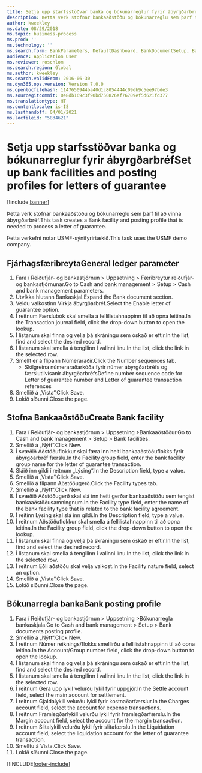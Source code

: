 ```yaml
---
title: Setja upp starfsstöðvar banka og bókunarreglur fyrir ábyrgðarbréf
description: Þetta verk stofnar bankaaðstöðu og bókunarreglu sem þarf til að vinna ábyrgðarbréf.
author: kweekley
ms.date: 08/29/2018
ms.topic: business-process
ms.prod: ''
ms.technology: ''
ms.search.form: BankParameters, DefaultDashboard, BankDocumentSetup, BankDocumentPosting
audience: Application User
ms.reviewer: roschlom
ms.search.region: Global
ms.author: kweekley
ms.search.validFrom: 2016-06-30
ms.dyn365.ops.version: Version 7.0.0
ms.openlocfilehash: 1147650944ba40d1c8054444c09db9c5ee97bde3
ms.sourcegitcommit: 0e8db169c3f90bd750826af76709ef5d621fd377
ms.translationtype: HT
ms.contentlocale: is-IS
ms.lasthandoff: 04/01/2021
ms.locfileid: "5834621"
---
```

# <a name="set-up-bank-facilities-and-posting-profiles-for-letters-of-guarantee"></a><span data-ttu-id="93ee2-103">Setja upp starfsstöðvar banka og bókunarreglur fyrir ábyrgðarbréf</span><span class="sxs-lookup"><span data-stu-id="93ee2-103">Set up bank facilities and posting profiles for letters of guarantee</span></span>

[!include [banner](../../includes/banner.md)]

<span data-ttu-id="93ee2-104">Þetta verk stofnar bankaaðstöðu og bókunarreglu sem þarf til að vinna ábyrgðarbréf.</span><span class="sxs-lookup"><span data-stu-id="93ee2-104">This task creates a Bank facility and posting profile that is needed to process a letter of guarantee.</span></span>



<span data-ttu-id="93ee2-105">Þetta verkefni notar USMF-sýnifyrirtækið.</span><span class="sxs-lookup"><span data-stu-id="93ee2-105">This task uses the USMF demo company.</span></span> 




## <a name="general-ledger-parameter"></a><span data-ttu-id="93ee2-106">Fjárhagsfæribreyta</span><span class="sxs-lookup"><span data-stu-id="93ee2-106">General ledger parameter</span></span>
1. <span data-ttu-id="93ee2-107">Fara í Reiðufjár- og bankastjórnun > Uppsetning > Færibreytur reiðufjár- og bankastjórnunar.</span><span class="sxs-lookup"><span data-stu-id="93ee2-107">Go to Cash and bank management > Setup > Cash and bank management parameters.</span></span>
2. <span data-ttu-id="93ee2-108">Útvíkka hlutann Bankaskjal.</span><span class="sxs-lookup"><span data-stu-id="93ee2-108">Expand the Bank document section.</span></span>
3. <span data-ttu-id="93ee2-109">Veldu valkostinn Virkja ábyrgðarbréf.</span><span class="sxs-lookup"><span data-stu-id="93ee2-109">Select the Enable letter of guarantee option.</span></span>
4. <span data-ttu-id="93ee2-110">Í reitnum Færslubók skal smella á fellilistahnappinn til að opna leitina.</span><span class="sxs-lookup"><span data-stu-id="93ee2-110">In the Transaction journal field, click the drop-down button to open the lookup.</span></span>
5. <span data-ttu-id="93ee2-111">Í listanum skal finna og velja þá skráningu sem óskað er eftir.</span><span class="sxs-lookup"><span data-stu-id="93ee2-111">In the list, find and select the desired record.</span></span>
6. <span data-ttu-id="93ee2-112">Í listanum skal smella á tengilinn í valinni línu.</span><span class="sxs-lookup"><span data-stu-id="93ee2-112">In the list, click the link in the selected row.</span></span>
7. <span data-ttu-id="93ee2-113">Smellt er á flipann Númeraraðir.</span><span class="sxs-lookup"><span data-stu-id="93ee2-113">Click the Number sequences tab.</span></span>
    * <span data-ttu-id="93ee2-114">Skilgreina númeraraðarkóða fyrir númer ábyrgðarbréfs og færslutilvísanir ábyrgðarbréfs</span><span class="sxs-lookup"><span data-stu-id="93ee2-114">Define number sequence code for Letter of guarantee number and Letter of guarantee transaction references</span></span>  
8. <span data-ttu-id="93ee2-115">Smellið á „Vista“.</span><span class="sxs-lookup"><span data-stu-id="93ee2-115">Click Save.</span></span>
9. <span data-ttu-id="93ee2-116">Lokið síðunni.</span><span class="sxs-lookup"><span data-stu-id="93ee2-116">Close the page.</span></span>

## <a name="create-bank-facility"></a><span data-ttu-id="93ee2-117">Stofna Bankaaðstöðu</span><span class="sxs-lookup"><span data-stu-id="93ee2-117">Create Bank facility</span></span>
1. <span data-ttu-id="93ee2-118">Fara í Reiðufjár- og bankastjórnun > Uppsetning >Bankaaðstöður.</span><span class="sxs-lookup"><span data-stu-id="93ee2-118">Go to Cash and bank management > Setup > Bank facilities.</span></span>
2. <span data-ttu-id="93ee2-119">Smellið á „Nýtt“.</span><span class="sxs-lookup"><span data-stu-id="93ee2-119">Click New.</span></span>
3. <span data-ttu-id="93ee2-120">Í svæðið Aðstöðuflokkur skal færa inn heiti bankaaðstöðuflokks fyrir ábyrgðarbréf færslu.</span><span class="sxs-lookup"><span data-stu-id="93ee2-120">In the Facility group field, enter the bank facility group name for the letter of guarantee transaction.</span></span>
4. <span data-ttu-id="93ee2-121">Sláið inn gildi í reitnum „Lýsing“.</span><span class="sxs-lookup"><span data-stu-id="93ee2-121">In the Description field, type a value.</span></span>
5. <span data-ttu-id="93ee2-122">Smellið á „Vista“.</span><span class="sxs-lookup"><span data-stu-id="93ee2-122">Click Save.</span></span>
6. <span data-ttu-id="93ee2-123">Smellið á flipann Aðstöðugerð.</span><span class="sxs-lookup"><span data-stu-id="93ee2-123">Click the Facility types tab.</span></span>
7. <span data-ttu-id="93ee2-124">Smellið á „Nýtt“.</span><span class="sxs-lookup"><span data-stu-id="93ee2-124">Click New.</span></span>
8. <span data-ttu-id="93ee2-125">Í svæðið Aðstöðugerð skal slá inn heiti gerðar bankaaðstöðu sem tengist bankaaðstöðusamningnum.</span><span class="sxs-lookup"><span data-stu-id="93ee2-125">In the Facility type field, enter the name of the bank facility type that is related to the bank facility agreement.</span></span>
9. <span data-ttu-id="93ee2-126">Í reitinn Lýsing skal slá inn gildi.</span><span class="sxs-lookup"><span data-stu-id="93ee2-126">In the Description field, type a value.</span></span>
10. <span data-ttu-id="93ee2-127">Í reitnum Aðstöðuflokkur skal smella á fellilistahnappinn til að opna leitina.</span><span class="sxs-lookup"><span data-stu-id="93ee2-127">In the Facility group field, click the drop-down button to open the lookup.</span></span>
11. <span data-ttu-id="93ee2-128">Í listanum skal finna og velja þá skráningu sem óskað er eftir.</span><span class="sxs-lookup"><span data-stu-id="93ee2-128">In the list, find and select the desired record.</span></span>
12. <span data-ttu-id="93ee2-129">Í listanum skal smella á tengilinn í valinni línu.</span><span class="sxs-lookup"><span data-stu-id="93ee2-129">In the list, click the link in the selected row.</span></span>
13. <span data-ttu-id="93ee2-130">Í reitnum Eðli aðstöðu skal velja valkost.</span><span class="sxs-lookup"><span data-stu-id="93ee2-130">In the Facility nature field, select an option.</span></span>
14. <span data-ttu-id="93ee2-131">Smellið á „Vista“.</span><span class="sxs-lookup"><span data-stu-id="93ee2-131">Click Save.</span></span>
15. <span data-ttu-id="93ee2-132">Lokið síðunni.</span><span class="sxs-lookup"><span data-stu-id="93ee2-132">Close the page.</span></span>

## <a name="bank-posting-profile"></a><span data-ttu-id="93ee2-133">Bókunarregla banka</span><span class="sxs-lookup"><span data-stu-id="93ee2-133">Bank posting profile</span></span>
1. <span data-ttu-id="93ee2-134">Fara í Reiðufjár- og bankastjórnun > Uppsetning >Bókunarregla bankaskjala.</span><span class="sxs-lookup"><span data-stu-id="93ee2-134">Go to Cash and bank management > Setup > Bank documents posting profile.</span></span>
2. <span data-ttu-id="93ee2-135">Smellið á „Nýtt“.</span><span class="sxs-lookup"><span data-stu-id="93ee2-135">Click New.</span></span>
3. <span data-ttu-id="93ee2-136">Í reitnum Númer reiknings/flokks smellirðu á fellilistahnappinn til að opna leitina.</span><span class="sxs-lookup"><span data-stu-id="93ee2-136">In the Account/Group number field, click the drop-down button to open the lookup.</span></span>
4. <span data-ttu-id="93ee2-137">Í listanum skal finna og velja þá skráningu sem óskað er eftir.</span><span class="sxs-lookup"><span data-stu-id="93ee2-137">In the list, find and select the desired record.</span></span>
5. <span data-ttu-id="93ee2-138">Í listanum skal smella á tengilinn í valinni línu.</span><span class="sxs-lookup"><span data-stu-id="93ee2-138">In the list, click the link in the selected row.</span></span>
6. <span data-ttu-id="93ee2-139">Í reitnum Gera upp lykil velurðu lykil fyrir uppgjör.</span><span class="sxs-lookup"><span data-stu-id="93ee2-139">In the Settle account field, select the main account for settlement.</span></span>
7. <span data-ttu-id="93ee2-140">Í reitnum Gjaldalykill velurðu lykil fyrir kostnaðarfærslur.</span><span class="sxs-lookup"><span data-stu-id="93ee2-140">In the Charges account field, select the account for expense transactions.</span></span>
8. <span data-ttu-id="93ee2-141">Í reitnum Framlegðarlykill velurðu lykil fyrir framlegðarfærslu.</span><span class="sxs-lookup"><span data-stu-id="93ee2-141">In the Margin account field, select the account for the margin transaction.</span></span>
9. <span data-ttu-id="93ee2-142">Í reitnum Slitalykill velurðu lykil fyrir slitafærslu.</span><span class="sxs-lookup"><span data-stu-id="93ee2-142">In the Liquidation account field, select the liquidation account for the letter of guarantee transaction.</span></span> 
10. <span data-ttu-id="93ee2-143">Smelltu á Vista.</span><span class="sxs-lookup"><span data-stu-id="93ee2-143">Click Save.</span></span>
11. <span data-ttu-id="93ee2-144">Lokið síðunni.</span><span class="sxs-lookup"><span data-stu-id="93ee2-144">Close the page.</span></span>



[!INCLUDE[footer-include](../../../includes/footer-banner.md)]